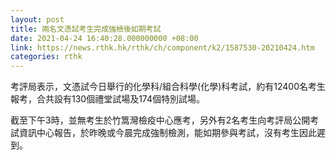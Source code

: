 ```yaml
---
layout: post
title: 兩名文憑試考生完成強檢後如期考試
date: 2021-04-24 16:40:28.000000000 +08:00
link: https://news.rthk.hk/rthk/ch/component/k2/1587530-20210424.htm
categories: rthk
---
```


考評局表示，文憑試今日舉行的化學科/組合科學(化學)科考試，約有12400名考生報考，合共設有130個禮堂試場及174個特別試場。
 
截至下午3時，並無考生於竹篙灣檢疫中心應考，另外有2名考生向考評局公開考試資訊中心報告，於昨晚或今晨完成強制檢測，能如期參與考試，沒有考生因此遲到。​
